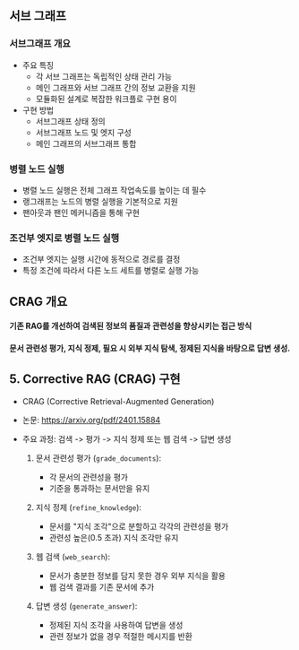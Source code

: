 ## 서브 그래프
### 서브그래프 개요
- 주요 특징
  - 각 서브 그래프는 독립적인 상태 관리 가능
  - 메인 그래프와 서브 그래프 간의  정보 교환을 지원
  - 모듈화된 설계로 복잡한 워크플로 구현 용이
- 구현 방법
  - 서브그래프 상태 정의
  - 서브그래프 노드 및 엣지 구성
  - 메인 그래프의 서브그래프 통합
### 병렬 노드 실행
- 병렬 노드 실행은 전체 그래프 작업속도를 높이는 데 필수
- 랭그래프는 노드의 병렬 실행을 기본적으로 지원
- 팬아웃과 팬인 메커니즘을 통해 구현
### 조건부 엣지로 병렬 노드 실행
- 조건부 엣지는 실행 시간에 동적으로 경로를 결정
- 특정 조건에 따라서 다른 노드 세트를 병렬로 실행 가능

## CRAG 개요
#### 기존 RAG를 개선하여 검색된 정보의 품질과 관련성을 향상시키는 접근 방식
#### 문서 관련성 평가, 지식 정제, 필요 시 외부 지식 탐색, 정제된 지식을 바탕으로 답변 생성.
## 5. Corrective RAG (CRAG) 구현
- CRAG (Corrective Retrieval-Augmented Generation) 
- 논문: https://arxiv.org/pdf/2401.15884

- 주요 과정: 검색 -> 평가 -> 지식 정제 또는 웹 검색 -> 답변 생성

   1. 문서 관련성 평가 (`grade_documents`):
      - 각 문서의 관련성을 평가
      - 기준을 통과하는 문서만을 유지

   1. 지식 정제 (`refine_knowledge`):
      - 문서를 "지식 조각"으로 분할하고 각각의 관련성을 평가
      - 관련성 높은(0.5 초과) 지식 조각만 유지

   1. 웹 검색 (`web_search`):
      - 문서가 충분한 정보를 담지 못한 경우 외부 지식을 활용
      - 웹 검색 결과를 기존 문서에 추가 

   1. 답변 생성 (`generate_answer`):
      - 정제된 지식 조각을 사용하여 답변을 생성
      - 관련 정보가 없을 경우 적절한 메시지를 반환

